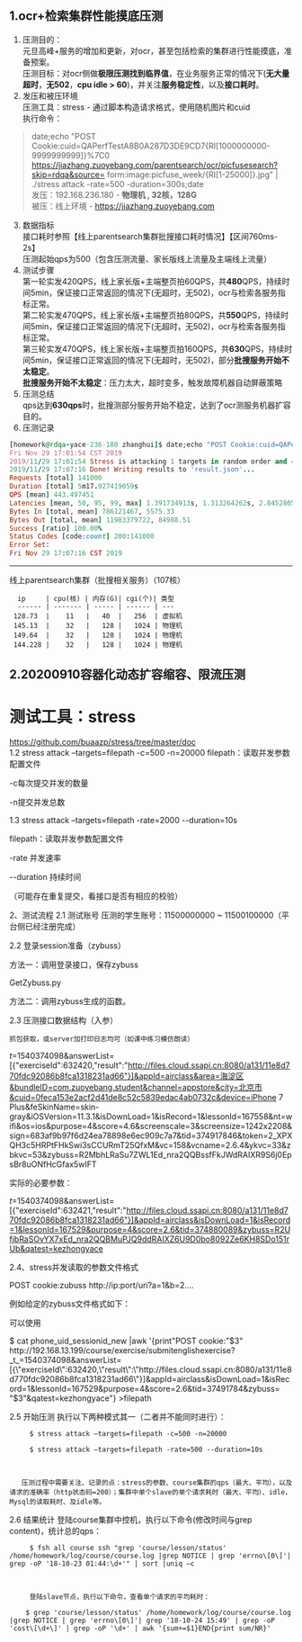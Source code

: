 ## 1.ocr+检索集群性能摸底压测
1. 压测目的：  
  元旦高峰+服务的增加和更新，对ocr，甚至包括检索的集群进行性能摸底，准备预案。  
  压测目标：对ocr侧做**极限压测找到临界值**，在业务服务正常的情况下(**无大量超时**，**无502**，**cpu idle > 60**)，并关注**服务稳定性**，以及**接口耗时**。
2. 发压和被压环境  
  压测工具：stress - 通过脚本构造请求格式，使用随机图片和cuid  
  执行命令：
> date;echo "POST Cookie:cuid=QAPerfTestA8B0A287D3DE9CD7{RI[1000000000-9999999999]}%7C0 https://jiazhang.zuoyebang.com/parentsearch/ocr/picfusesearch?skip=rdqa&source=         form:image:picfuse_week/{RI[1-25000]}.jpg" | ./stress attack -rate=500 -duration=300s;date  
  发压：192.168.236.180 - **物理机 , 32核，128G**  
  被压：线上环境 - https://jiazhang.zuoyebang.com
3. 数据指标  
  接口耗时参照【线上parentsearch集群批搜接口耗时情况】【区间760ms-2s】  
  压测起始qps为500（包含压测流量、家长版线上流量及主端线上流量）
4. 测试步骤  
  第一轮实发420QPS，线上家长版+主端整页拍60QPS，共**480**QPS，持续时间5min，保证接口正常返回的情况下(无超时，无502)，ocr与检索各服务指标正常。  
  第二轮实发470QPS，线上家长版+主端整页拍80QPS，共**550**QPS，持续时间5min，保证接口正常返回的情况下(无超时，无502)，ocr与检索各服务指标正常。  
  第三轮实发470QPS，线上家长版+主端整页拍160QPS，共**630**QPS，持续时间5min，保证接口正常返回的情况下(无超时，无502)，部分**批搜服务开始不太稳定**。  
**批搜服务开始不太稳定**：压力太大，超时变多，触发故障机器自动屏蔽策略
5. 压测总结  
  qps达到**630qps**时，批搜测部分服务开始不稳定，达到了ocr测服务机器扩容目的。  
6. 压测记录  
```ruby
[homework@rdqa-yace-236-180 zhanghui]$ date;echo "POST Cookie:cuid=QAPerfTestA8B0A287D3DE9CD7{RI[1000000000-9999999999]}%7C0 https://jiazhang.zuoyebang.com/parentsearch/ocr/picfusesearch?skip=rdqa form:image:picfuse_week/{RI[1-25000]}.jpg" | ./stress attack -rate=470 -duration=300s;date
Fri Nov 29 17:01:54 CST 2019
2019/11/29 17:01:54 Stress is attacking 1 targets in random order and 470 rate for 5m0s...
2019/11/29 17:07:16 Done! Writing results to 'result.json'...
Requests [total] 141000
Duration [total] 5m17.927419059s
QPS [mean] 443.497451
Latencies [mean, 50, 95, 99, max] 1.391734913s, 1.313264262s, 2.845280538s, 5.304611866s, 5.304611866s
Bytes In [total, mean] 786121467, 5575.33
Bytes Out [total, mean] 11983379722, 84988.51
Success [ratio] 100.00%
Status Codes [code:count] 200:141000
Error Set:
Fri Nov 29 17:07:16 CST 2019
```
***
 线上parentsearch集群（批搜相关服务）（107核）
```
  ip     | cpu(核) | 内存(G)| cgi(个)| 类型
  ------ | ------- | ----- | ------ | --- 
 128.73  |    11   |   40  |   256  | 虚拟机
 145.13  |    32   |   128 |   1024 | 物理机
 149.64  |    32   |   128 |   1024 | 物理机
 144.228 |    32   |   128 |   1024 | 物理机
 ```
## 2.20200910容器化动态扩容缩容、限流压测

# 测试工具：stress
https://github.com/buaazp/stress/tree/master/doc  
1.2 stress attack –targets=filepath -c=500 -n=20000
filepath：读取并发参数配置文件

-c每次提交并发的数量

-n提交并发总数

1.3 stress attack –targets=filepath -rate=2000 --duration=10s

filepath：读取并发参数配置文件

-rate 并发速率

--duration 持续时间

（可能存在重复提交，看接口是否有相应的校验）

2、测试流程
2.1 测试账号
压测的学生账号：11500000000 ~ 11500100000（平台侧已经注册完成）

 2.2 登录session准备（zybuss）

方法一：调用登录接口，保存zybuss

GetZybuss.py

方法二：调用zybuss生成的函数。

2.3 压测接口数据结构（入参）

    抓包获取，或server加打印日志均可（如课中练习模仿朗读）

   _t_=1540374098&answerList=[{"exerciseId":632420,"result":"http://files.cloud.ssapi.cn:8080/a131/11e8d770fdc92086b8fca1318231ad66"}]&appId=airclass&area=海淀区&bundleID=com.zuoyebang.student&channel=appstore&city=北京市&cuid=0feca153e2acf2d41de8c52c5839edac4ab0732c&device=iPhone 7 Plus&feSkinName=skin-gray&iOSVersion=11.3.1&isDownLoad=1&isRecord=1&lessonId=167558&nt=wifi&os=ios&purpose=4&score=4.6&screenscale=3&screensize=1242x2208&sign=683af9b97f6d24ea78898e6ec909c7a7&tid=374917846&token=2_XPXQH3c5HRPtFHkSwi3sCCURmT25QfxM&vc=158&vcname=2.6.4&ykvc=33&zbkvc=53&zybuss=R2MbhLRaSu7ZWL1Ed_nra2QQBssfFkJWdRAIXR9S6j0EpsBr8uONfHcGfax5wIFT



实际的必要参数：



_t_=1540374098&answerList=[{"exerciseId":632421,"result":"http://files.cloud.ssapi.cn:8080/a131/11e8d770fdc92086b8fca1318231ad66"}]&appId=airclass&isDownLoad=1&isRecord=1&lessonId=167529&purpose=4&score=2.6&tid=374880089&zybuss=R2UfjbRaSOvYX7xEd_nra2QQBMuPJQ9ddRAIXZ6U9D0bo8092Ze6KH8SDo151rUb&qatest=kezhongyace



2.4、stress并发读取的参数文件格式

POST cookie:zubuss http://ip:port/uri?a=1&b=2....

例如给定的zybuss文件格式如下：



可以使用

$ cat phone_uid_sessionid_new |awk '{print"POST cookie:"$3" http://192.168.13.199/course/exercise/submitenglishexercise?_t_=1540374098&answerList=[{\"exerciseId\":632420,\"result\":\"http://files.cloud.ssapi.cn:8080/a131/11e8d770fdc92086b8fca1318231ad66\"}]&appId=airclass&isDownLoad=1&isRecord=1&lessonId=167529&purpose=4&score=2.6&tid=37491784&zybuss= "$3"&qatest=kezhongyace"}  >filepath 

2.5 开始压测
         执行以下两种模式其一（二者并不能同时进行）：

         $ stress attack –targets=filepath -c=500 -n=20000

         $ stress attack –targets=filepath -rate=500 --duration=10s

      

       压测过程中需要关注、记录的点：stress的参数、course集群的qps（最大、平均），以及请求的准确率（http状态码=200）；集群中单个slave的单个请求耗时（最大、平均）、idle，Mysql的读取耗时、及idle等。

2.6 结果统计
         登陆course集群中控机，执行以下命令(修改时间与grep content)，统计总的qps：

         $ fsh all course ssh "grep 'course/lesson/status' /home/homework/log/course/course.log |grep NOTICE | grep 'errno\[0\]'| grep -oP '18-10-23 01:44:\d+'" | sort |uniq –c



         登陆slave节点，执行以下命令，查看单个请求的平均耗时：

        $ grep 'course/lesson/status' /home/homework/log/course/course.log |grep NOTICE | grep 'errno\[0\]'| grep '18-10-24 15:49' | grep -oP 'cost\[\d+\]' | grep -oP '\d+' | awk '{sum+=$1}END{print sum/NR}'


